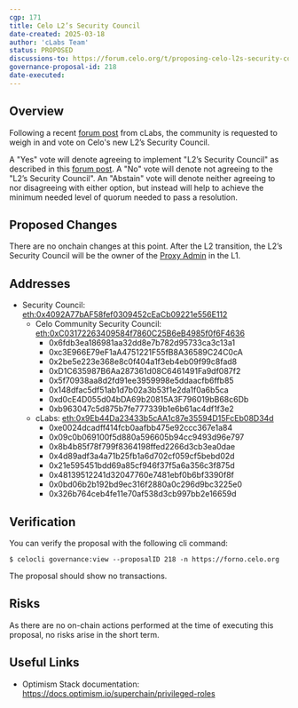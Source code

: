```yaml
---
cgp: 171
title: Celo L2’s Security Council
date-created: 2025-03-18
author: 'cLabs Team'
status: PROPOSED
discussions-to: https://forum.celo.org/t/proposing-celo-l2s-security-council
governance-proposal-id: 218
date-executed:
---
```


## Overview
Following a recent [forum post](https://forum.celo.org/t/proposing-celo-l2s-security-council/10578) from cLabs, the community is requested to weigh in and vote on Celo's new L2’s Security Council.
 
A "Yes" vote will denote agreeing to implement "L2’s Security Council" as described in this [forum post](https://forum.celo.org/t/proposing-celo-l2s-security-council/10578). A "No" vote will denote not agreeing to the "L2’s Security Council". An "Abstain" vote will denote neither agreeing to nor disagreeing with either option, but instead will help to achieve the minimum needed level of quorum needed to pass a resolution.
 
## Proposed Changes
 
There are no onchain changes at this point. After the L2 transition, the L2’s Security Council will be the owner of the [Proxy Admin](https://github.com/celo-org/optimism/blob/pahor/genesisGeneration/packages/contracts-bedrock/src/universal/ProxyAdmin.sol) in the L1.

## Addresses

- Security Council: [eth:0x4092A77bAF58fef0309452cEaCb09221e556E112](https://app.safe.global/home?safe=eth:0x4092A77bAF58fef0309452cEaCb09221e556E112)
  - Celo Community Security Council: [eth:0xC03172263409584f7860C25B6eB4985f0f6F4636](https://app.safe.global/home?safe=eth:0xC03172263409584f7860C25B6eB4985f0f6F4636)
     - 0x6fdb3ea186981aa32dd8e7b782d95733ca3c13a1
     - 0xc3E966E79eF1aA4751221F55fB8A36589C24C0cA
     - 0x2be5e223e368e8c0f404a1f3eb4eb09f99c8fad8
     - 0xD1C635987B6Aa287361d08C6461491Fa9df087f2
     - 0x5f70938aa8d2fd91ee3959998e5ddaacfb6ffb85
     - 0x148dfac5df51ab1d7b02a3b53f1e2da1f0a6b5ca
     - 0xd0cE4D055d04bDA69b20815A3F796019bB68c6Db
     - 0xb963047c5d875b7fe777339b1e6b61ac4df1f3e2
  - cLabs: [eth:0x9Eb44Da23433b5cAA1c87e35594D15FcEb08D34d](https://app.safe.global/settings/setup?safe=eth:0x9Eb44Da23433b5cAA1c87e35594D15FcEb08D34d)
     - 0xe0024dcadff414fcb0aafbb475e92ccc367e1a84
     - 0x09c0b069100f5d880a596605b94cc9493d96e797
     - 0x8b4b85f78f799f8364198ffed2266d3cb3ea0dae
     - 0x4d89adf3a4a71b25fb1a6d702cf059cf5bebd02d
     - 0x21e595451bdd69a85cf946f37f5a6a356c3f875d
     - 0x48139512241d32047760e7481ebf0b6bf3390f8f
     - 0x0bd06b2b192bd9ec316f2880a0c296d9bc3225e0
     - 0x326b764ceb4fe11e70af538d3cb997bb2e16659d
 
## Verification
 
You can verify the proposal with the following cli command:

`$ celocli governance:view --proposalID 218 -n https://forno.celo.org`

The proposal should show no transactions.
 
## Risks
 
As there are no on-chain actions performed at the time of executing this proposal, no risks arise in the short term.
 
## Useful Links
 
* Optimism Stack documentation: https://docs.optimism.io/superchain/privileged-roles

